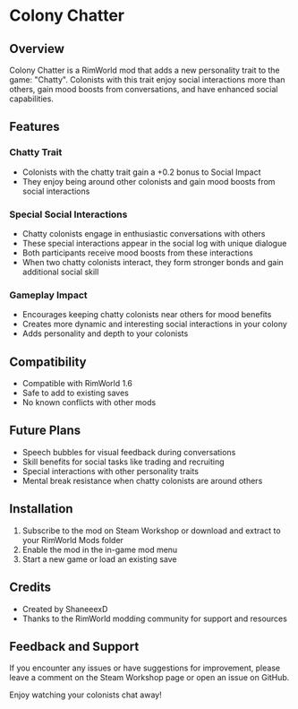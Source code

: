 # Colony Chatter

## Overview
Colony Chatter is a RimWorld mod that adds a new personality trait to the game: "Chatty". Colonists with this trait enjoy social interactions more than others, gain mood boosts from conversations, and have enhanced social capabilities.

## Features

### Chatty Trait
- Colonists with the chatty trait gain a +0.2 bonus to Social Impact
- They enjoy being around other colonists and gain mood boosts from social interactions

### Special Social Interactions
- Chatty colonists engage in enthusiastic conversations with others
- These special interactions appear in the social log with unique dialogue
- Both participants receive mood boosts from these interactions
- When two chatty colonists interact, they form stronger bonds and gain additional social skill

### Gameplay Impact
- Encourages keeping chatty colonists near others for mood benefits
- Creates more dynamic and interesting social interactions in your colony
- Adds personality and depth to your colonists

## Compatibility
- Compatible with RimWorld 1.6
- Safe to add to existing saves
- No known conflicts with other mods

## Future Plans
- Speech bubbles for visual feedback during conversations
- Skill benefits for social tasks like trading and recruiting
- Special interactions with other personality traits
- Mental break resistance when chatty colonists are around others

## Installation
1. Subscribe to the mod on Steam Workshop or download and extract to your RimWorld Mods folder
2. Enable the mod in the in-game mod menu
3. Start a new game or load an existing save

## Credits
- Created by ShaneeexD
- Thanks to the RimWorld modding community for support and resources

## Feedback and Support
If you encounter any issues or have suggestions for improvement, please leave a comment on the Steam Workshop page or open an issue on GitHub.

Enjoy watching your colonists chat away!
